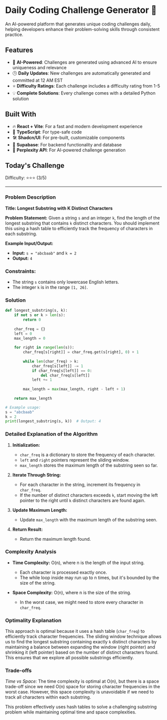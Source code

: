 # Daily Coding Challenge Generator 🚀

An AI-powered platform that generates unique coding challenges daily, helping developers enhance their problem-solving skills through consistent practice.

## Features

- 🤖 **AI-Powered**: Challenges are generated using advanced AI to ensure uniqueness and relevance
- 🕒 **Daily Updates**: New challenges are automatically generated and committed at 12 AM EST
- ⭐ **Difficulty Ratings**: Each challenge includes a difficulty rating from 1-5
- 💡 **Complete Solutions**: Every challenge comes with a detailed Python solution

## Built With

- 🔥 **React + Vite**: For a fast and modern development experience
- 🔷 **TypeScript**: For type-safe code
- 🛠️ **Shadcn/UI**: For pre-built, customizable components
- 🔌 **Supabase**: For backend functionality and database
- 🤖 **Perplexity API**: For AI-powered challenge generation

## Today's Challenge

Difficulty: ⭐⭐⭐ (3/5)

****

### Problem Description

**Title: Longest Substring with K Distinct Characters**

**Problem Statement:**
Given a string `s` and an integer `k`, find the length of the longest substring that contains `k` distinct characters. You should implement this using a hash table to efficiently track the frequency of characters in each substring.

**Example Input/Output:**
- **Input:** `s = "abcbaab"` and `k = 2`
- **Output:** `4`

### Constraints:
- The string `s` contains only lowercase English letters.
- The integer `k` is in the range `[1, 26]`.

### Solution

```python
def longest_substring(s, k):
    if not s or k > len(s):
        return 0
    
    char_freq = {}
    left = 0
    max_length = 0
    
    for right in range(len(s)):
        char_freq[s[right]] = char_freq.get(s[right], 0) + 1
        
        while len(char_freq) > k:
            char_freq[s[left]] -= 1
            if char_freq[s[left]] == 0:
                del char_freq[s[left]]
            left += 1
        
        max_length = max(max_length, right - left + 1)
    
    return max_length

# Example usage:
s = "abcbaab"
k = 2
print(longest_substring(s, k))  # Output: 4
```

### Detailed Explanation of the Algorithm

1. **Initialization:**
   - `char_freq` is a dictionary to store the frequency of each character.
   - `left` and `right` pointers represent the sliding window.
   - `max_length` stores the maximum length of the substring seen so far.

2. **Iterate Through String:**
   - For each character in the string, increment its frequency in `char_freq`.
   - If the number of distinct characters exceeds `k`, start moving the left pointer to the right until `k` distinct characters are found again.

3. **Update Maximum Length:**
   - Update `max_length` with the maximum length of the substring seen.

4. **Return Result:**
   - Return the maximum length found.

### Complexity Analysis

- **Time Complexity:** O(n), where n is the length of the input string.
  - Each character is processed exactly once.
  - The while loop inside may run up to n times, but it's bounded by the size of the string.

- **Space Complexity:** O(n), where n is the size of the string.
  - In the worst case, we might need to store every character in `char_freq`.

### Optimality Explanation

This approach is optimal because it uses a hash table (`char_freq`) to efficiently track character frequencies. The sliding window technique allows us to find the longest substring containing exactly `k` distinct characters by maintaining a balance between expanding the window (right pointer) and shrinking it (left pointer) based on the number of distinct characters found. This ensures that we explore all possible substrings efficiently.

### Trade-offs

*Time vs Space:* The time complexity is optimal at O(n), but there is a space trade-off since we need O(n) space for storing character frequencies in the worst case. However, this space complexity is unavoidable if we need to track all characters within each substring.

This problem effectively uses hash tables to solve a challenging substring problem while maintaining optimal time and space complexities.